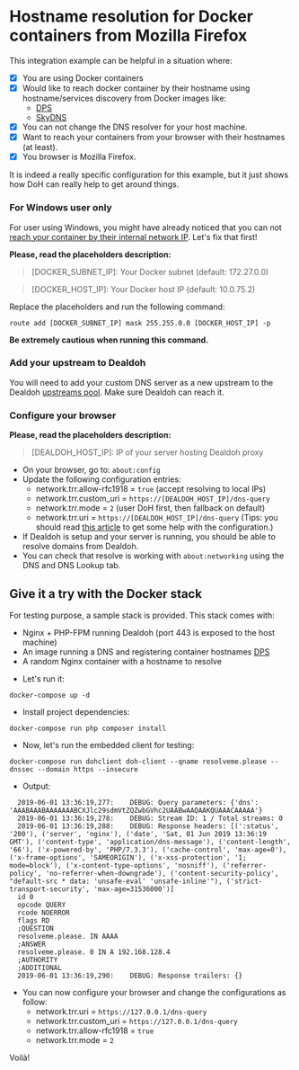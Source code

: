 # Hostname resolution for Docker containers from Mozilla Firefox

This integration example can be helpful in a situation where:

- [x] You are using Docker containers
- [x] Would like to reach docker container by their hostname using hostname/services 
discovery from Docker images like: 
    * [DPS](https://github.com/mageddo/dns-proxy-server)
    * [SkyDNS](https://github.com/skynetservices/skydns)
- [x] You can not change the DNS resolver for your host machine.
- [x] Want to reach your containers from your browser with their hostnames (at least).
- [x] You browser is Mozilla Firefox.

It is indeed a really specific configuration for this example, 
but it just shows how DoH can really help to get around things.

### For Windows user only
For user using Windows, you might have already noticed that you can not [reach your container by their
internal network IP](https://github.com/docker/for-win/issues/221). Let's fix that first!

**Please, read the placeholders description:**

> [DOCKER_SUBNET_IP]: Your Docker subnet (default: 172.27.0.0)

> [DOCKER_HOST_IP]: Your Docker host IP (default: 10.0.75.2)

Replace the placeholders and run the following command:

`route add [DOCKER_SUBNET_IP] mask 255.255.0.0 [DOCKER_HOST_IP] -p`

**Be extremely cautious when running this command.**

### Add your upstream to Dealdoh

You will need to add your custom DNS server as a new upstream to the Dealdoh 
[upstreams pool](https://github.com/noglitchyo/dealdoh/blob/master/src/DnsUpstreamPool.php).
Make sure Dealdoh can reach it.

### Configure your browser

**Please, read the placeholders description:**

> [DEALDOH_HOST_IP]: IP of your server hosting Dealdoh proxy

- On your browser, go to: `about:config`
- Update the following configuration entries:
    * network.trr.allow-rfc1918 = `true` (accept resolving to local IPs)
    * network.trr.custom_uri = `https://[DEALDOH_HOST_IP]/dns-query`
    * network.trr.mode = `2` (user DoH first, then fallback on default)
    * network.trr.uri = `https://[DEALDOH_HOST_IP]/dns-query`
(Tips: you should read [this article](https://daniel.haxx.se/blog/2018/06/03/inside-firefoxs-doh-engine/) to get some help with the configuration.)
- If Dealdoh is setup and your server is running, you should be able to resolve domains from Dealdoh. 
- You can check that resolve is working with `about:networking` using the DNS and DNS Lookup tab.

## Give it a try with the Docker stack

For testing purpose, a sample stack is provided.
This stack comes with:
- Nginx + PHP-FPM running Dealdoh (port 443 is exposed to the host machine)
- An image running a DNS and registering container hostnames [DPS](https://github.com/mageddo/dns-proxy-server)
- A random Nginx container with a hostname to resolve

* Let's run it:

`docker-compose up -d`

* Install project dependencies:

`docker-compose run php composer install`

* Now, let's run the embedded client for testing:

`docker-compose run dohclient doh-client --qname resolveme.please --dnssec --domain https --insecure`

* Output: 

```2019-06-01 13:36:19,261:    DEBUG: Opening connection to https
  2019-06-01 13:36:19,277:    DEBUG: Query parameters: {'dns': 'AAABAAABAAAAAAABCXJlc29sdmVtZQZwbGVhc2UAABwAAQAAKQUAAACAAAAA'}
  2019-06-01 13:36:19,278:    DEBUG: Stream ID: 1 / Total streams: 0
  2019-06-01 13:36:19,288:    DEBUG: Response headers: [(':status', '200'), ('server', 'nginx'), ('date', 'Sat, 01 Jun 2019 13:36:19 GMT'), ('content-type', 'application/dns-message'), ('content-length', '66'), ('x-powered-by', 'PHP/7.3.3'), ('cache-control', 'max-age=0'), ('x-frame-options', 'SAMEORIGIN'), ('x-xss-protection', '1; mode=block'), ('x-content-type-options', 'nosniff'), ('referrer-policy', 'no-referrer-when-downgrade'), ('content-security-policy', "default-src * data: 'unsafe-eval' 'unsafe-inline'"), ('strict-transport-security', 'max-age=31536000')]
  id 0
  opcode QUERY
  rcode NOERROR
  flags RD
  ;QUESTION
  resolveme.please. IN AAAA
  ;ANSWER
  resolveme.please. 0 IN A 192.168.128.4
  ;AUTHORITY
  ;ADDITIONAL
  2019-06-01 13:36:19,290:    DEBUG: Response trailers: {}
```

* You can now configure your browser and change the configurations as follow:
    - network.trr.uri = `https://127.0.0.1/dns-query`
    - network.trr.custom_uri = `https://127.0.0.1/dns-query`
    - network.trr.allow-rfc1918 = `true` 
    - network.trr.mode = `2`

Voilà!
